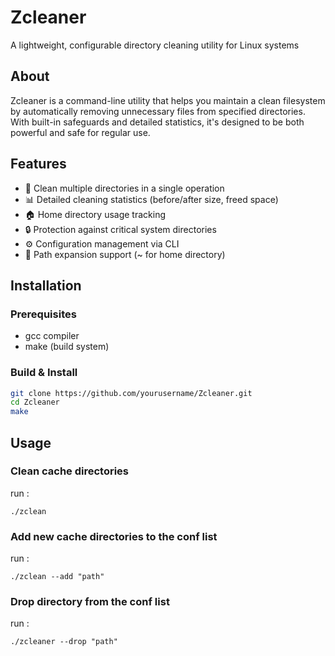 # Zcleaner

A lightweight, configurable directory cleaning utility for Linux systems

## About

Zcleaner is a command-line utility that helps you maintain a clean filesystem by automatically removing unnecessary files from specified directories. With built-in safeguards and detailed statistics, it's designed to be both powerful and safe for regular use.

## Features

- 🧹 Clean multiple directories in a single operation
- 📊 Detailed cleaning statistics (before/after size, freed space)
- 🏠 Home directory usage tracking
- 🔒 Protection against critical system directories
- ⚙️ Configuration management via CLI
- 📁 Path expansion support (~ for home directory)

## Installation

### Prerequisites
- gcc compiler
- make (build system)

### Build & Install
```bash
git clone https://github.com/yourusername/Zcleaner.git
cd Zcleaner
make
```
## Usage

### Clean cache directories 
run :
```
./zclean
```
### Add new cache directories to the conf list 
run :
```
./zclean --add "path"
```
### Drop directory from the conf list 
run :
```
./zcleaner --drop "path"
```
